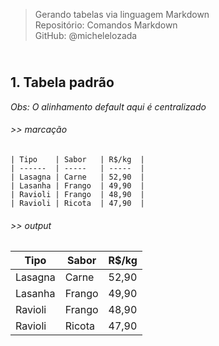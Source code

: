 > Gerando tabelas via linguagem Markdown    
> Repositório: Comandos Markdown  
> GitHub: @michelelozada
&nbsp;
     
&nbsp;     
**1. Tabela padrão**  
---
*Obs: O alinhamento default aqui é centralizado*  

###### >> marcação 
```
| Tipo    | Sabor   | R$/kg  |
| ------  | -----   | -----  |
| Lasagna | Carne   | 52,90  |
| Lasanha | Frango  | 49,90  |
| Ravioli | Frango  | 48,90  |
| Ravioli | Ricota  | 47,90  |
```
###### >> output 
| Tipo    | Sabor   | R$/kg  |
| ------  | -----   | -----  |
| Lasagna | Carne   | 52,90  |
| Lasanha | Frango  | 49,90  |
| Ravioli | Frango  | 48,90  |
| Ravioli | Ricota  | 47,90  |